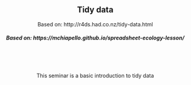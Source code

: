<center><h2>Tidy data</h2></center>

<center>Based on: http://r4ds.had.co.nz/tidy-data.html</center>
<center><h5>Based on: https://mchiapello.github.io/spreadsheet-ecology-lesson/<h6></center>
<br>
<br>
<br>
<center>This seminar is a basic introduction to tidy data</center>


